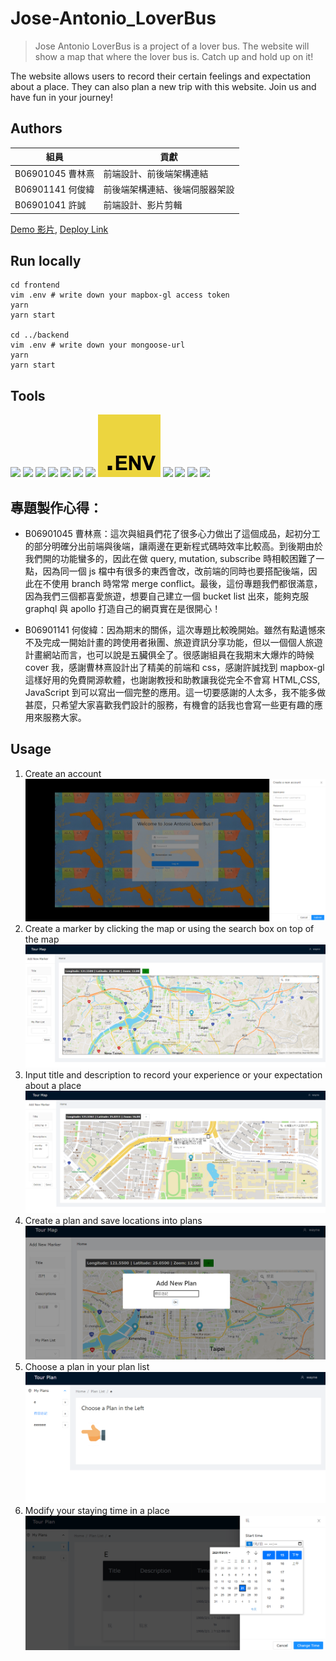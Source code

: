 # Jose-Antonio_LoverBus
> Jose Antonio LoverBus is a project of a lover bus.
> The website will show a map that where the lover bus is.
> Catch up and hold up on it!

The website allows users to record their certain feelings and expectation about a place. They can also plan a new trip with this website.  Join us and have fun in your journey!

## Authors
| 組員             | 貢獻                           |
| ---------------- | ------------------------------ |
| B06901045 曹林熹 | 前端設計、前後端架構連結       |
| B06901141 何俊緯 | 前後端架構連結、後端伺服器架設 |
| B06901041 許誠   | 前端設計、影片剪輯             |

[Demo 影片](https://www.youtube.com/watch?v=nlLpOqNpUfY), [Deploy Link](https://jose-antonio-lover-bus.herokuapp.com)

## Run locally
```
cd frontend
vim .env # write down your mapbox-gl access token
yarn
yarn start

cd ../backend
vim .env # write down your mongoose-url
yarn
yarn start
```

## Tools

<p float=left>
<img src=https://uploads-ssl.webflow.com/5d3a7aed4e11720246d46f49/5da911dbd21c06c44f5791b6_Nodejs-blog-feature-img.jpg height=100/>
<img src=https://img1.xenby.com/283/144695a6.png?v=0 height=100/>
<img src=https://miro.medium.com/max/3840/1*yjH3SiDaVWtpBX0g_2q68g.png height=100/>
<img src=https://i.morioh.com/2019/11/15/75b79b504861.jpg height=100/>
<img src=https://miro.medium.com/max/3332/0*ok6yuDnTx4o2PSFx.png height=100/>
<img src=https://d1dwq032kyr03c.cloudfront.net/upload/images/20181016/20111997WWqgh86nkr.png height=100/>
<img src=https://camo.githubusercontent.com/5b59a6251ff0be54e1ff1c0b2eee6adb2d96d97f642722676db307d59511673a/68747470733a2f2f696d6775722e636f6d2f5376366a3042362e706e67 height=100/>
<img src=https://raw.githubusercontent.com/motdotla/dotenv/master/dotenv.png height=100>
<img src=https://miro.medium.com/max/3200/1*q6lIr0d39_nK9wBuDLbUZw.png height=100/>
<img src=https://upload.wikimedia.org/wikipedia/commons/thumb/0/00/Mongodb.png/1200px-Mongodb.png height=100/>
<img src=https://miro.medium.com/max/648/1*3F5eonRQqcP35KglajAa8Q.png height=100>
<img src=https://miro.medium.com/max/3600/1*ME9eRphfMyBX5eMo9-F9ng.png height=100>
</p>

## 專題製作心得：
* B06901045 曹林熹：這次與組員們花了很多心力做出了這個成品，起初分工的部分明確分出前端與後端，讓兩邊在更新程式碼時效率比較高。到後期由於我們開的功能蠻多的，因此在做 query, mutation, subscribe 時相較困難了一點，因為同一個 js 檔中有很多的東西會改，改前端的同時也要搭配後端，因此在不使用 branch 時常常 merge conflict。最後，這份專題我們都很滿意，因為我們三個都喜愛旅遊，想要自己建立一個 bucket list 出來，能夠克服 graphql 與 apollo 打造自己的網頁實在是很開心！

* B06901141 何俊緯：因為期末的關係，這次專題比較晚開始。雖然有點遺憾來不及完成一開始計畫的跨使用者揪團、旅遊資訊分享功能，但以一個個人旅遊計畫網站而言，也可以說是五臟俱全了。很感謝組員在我期末大爆炸的時候 cover 我，感謝曹林熹設計出了精美的前端和 css，感謝許誠找到 mapbox-gl 這樣好用的免費開源軟體，也謝謝教授和助教讓我從完全不會寫 HTML,CSS,  JavaScript 到可以寫出一個完整的應用。這一切要感謝的人太多，我不能多做甚麼，只希望大家喜歡我們設計的服務，有機會的話我也會寫一些更有趣的應用來服務大家。

## Usage
1. Create an account
   ![](img/01.png)
2. Create a marker by clicking the map or using the search box on top of the map
   ![](img/02.png)
3. Input title and description to record your experience or your expectation about a place
   ![](img/03.png)
4. Create a plan and save locations into plans
   ![](img/04.png)
5. Choose a plan in your plan list
   ![](img/05.png)
6. Modify your staying time in a place
   ![](img/06.png)